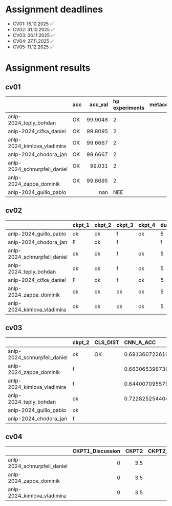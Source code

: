 # Assignment deadlines

 - CV01: 16.10.2025 :white_check_mark:
 - CV02: 31.10.2025 :white_check_mark:
 - CV03: 06.11.2025 :white_check_mark:
 - CV04: 27.11.2025 :white_check_mark:
 - CV05: 11.12.2025 :white_check_mark:

# Assignment results

## cv01

|                              | acc   |   acc_val | hp experiments   | metacentrum   |
|:-----------------------------|:------|----------:|:-----------------|:--------------|
| anlp-2024_teply_bohdan       | OK    |   99.9048 | 2                |               |
| anlp-2024_cifka_daniel       | OK    |   99.8095 | 2                |               |
| anlp-2024_kimlova_vladimira  | OK    |   99.6667 | 2                |               |
| anlp-2024_chodora_jan        | OK    |   99.6667 | 2                |               |
| anlp-2024_schnurpfeil_daniel | OK    |   99.031  | 2                |               |
| anlp-2024_zappe_dominik      | OK    |   99.8095 | 2                |               |
| anlp-2024_guillo_pablo       |       |  nan      | NEE              |               |



## cv02

|                              | ckpt_1   | ckpt_2   | ckpt_3   | ckpt_4   | dummy   | MSE_pt   | grid   |    MSE_VAL | stats_time   |
|:-----------------------------|:---------|:---------|:---------|:---------|:--------|:---------|:-------|-----------:|:-------------|
| anlp-2024_guillo_pablo       | ok       | ok       | f        | ok       | 5       | LOW      | f      | nan        |              |
| anlp-2024_chodora_jan        | F        | ok       | f        |          | f       |          | f      | nan        |              |
| anlp-2024_schnurpfeil_daniel | ok       | ok       | f        | ok       | 5       |          | ok     |   0.119392 |              |
| anlp-2024_teply_bohdan       | ok       | ok       | f        | ok       | 5       |          | ok     |   1.82477  |              |
| anlp-2024_cifka_daniel       | F        | ok       | f        | ok       | 5       | LOW      | ok     |   1.8361   |              |
| anlp-2024_zappe_dominik      | ok       | ok       | ok       | ok       | 5       |          | ok     |   1.8385   | 53.87s       |
| anlp-2024_kimlova_vladimira  | ok       | ok       | ok       | ok       | 5       |          | ok     |   1.61836  | 46.92s       |



## cv03

|                              | ckpt_2   | CLS_DIST   | CNN_A_ACC                                  | CNN_B_ACC                                  | CNN_C_ACC                                  | MEAN_ACC                                   |   MEAN_PT | W_FREQ   | grid   |
|:-----------------------------|:---------|:-----------|:-------------------------------------------|:-------------------------------------------|:-------------------------------------------|:-------------------------------------------|----------:|:---------|:-------|
| anlp-2024_schnurpfeil_daniel | ok       | OK         | 0.6913607226107226(±0.008127446502280389)  | 0.7188920454545454(±0.0023502803141436652) | 0.7219545778477866(±0.0018887260761746788) | 0.7064069976076555(±0.0021863724884231004) |         5 | ok       |        |
| anlp-2024_zappe_dominik      | f        |            | 0.6630653967390527(±0.0027308502152916326) | 0.7057962597041697(±0.003036472321347753)  | 0.7085158262636279(±0.0018622089378526436) | 0.7568237523098926(±0.0005869902899692371) |         5 | ok       |        |
| anlp-2024_kimlova_vladimira  | f        |            | 0.644007095579029(±0.002467446452198015)   | 0.7338326768819676(±0.0013226535861282974) | 0.7457243217054264(±0.0016716542184767496) | 0.7613329113453857(±0.0010158892985277323) |         5 | ok       |        |
| anlp-2024_teply_bohdan       | ok       |            | 0.7228252544042018(±0.0018296025371702129) | 0.67943976365029(±0.003906729778566056)    | 0.7228580807528177(±0.0029410923081409223) | 0.7317211948790896(±0.0016455899239587394) |         5 | ok       |        |
| anlp-2024_guillo_pablo       | ok       |            |                                            |                                            |                                            |                                            |       nan | ok       | f      |
| anlp-2024_chodora_jan        | f        |            |                                            |                                            |                                            |                                            |       nan | f        | f      |



## cv04

|                              |   CKPT1_Discussion |   CKPT2 | CKPT2_Discussion   |   CKPT3 | CKPT3_Discussion   |   CKPT4 | CKPT4_Discussion   |   CKPT5 | CKPT5_Discussion   |   CKPT6 | CKPT6_Discussion   |   CKPT7 | CKPT7_Discussion   |   Sum_Tests | Overall   |
|:-----------------------------|-------------------:|--------:|:-------------------|--------:|:-------------------|--------:|:-------------------|--------:|:-------------------|--------:|:-------------------|--------:|:-------------------|------------:|:----------|
| anlp-2024_schnurpfeil_daniel |                  0 |     3.5 |                    |     2.5 |                    |       2 |                    |       1 |                    |     3   |                    |       3 |                    |        15   |           |
| anlp-2024_zappe_dominik      |                  0 |     3.5 |                    |     2.5 |                    |       2 |                    |       1 |                    |     1.5 |                    |       0 |                    |        10.5 |           |
| anlp-2024_kimlova_vladimira  |                  0 |     3.5 |                    |     2.5 |                    |       2 |                    |       1 |                    |     1.5 |                    |       0 |                    |        10.5 |           |

